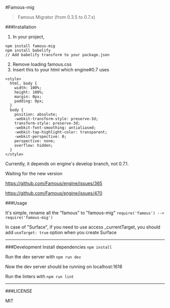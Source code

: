 #Famous-mig
> Famous Migrator (from 0.3.5 to 0.7.x)

###Installation

1. In your project,
```
npm install famous-mig
npm install babelify
// Add babelify transform to your package.json
```
2. Remove loading famous.css
3. Insert this to your html which engine#0.7 uses
```
<style>
  html, body {
    width: 100%;
    height: 100%;
    margin: 0px;
    padding: 0px;
  }
  body {
    position: absolute;
    -webkit-transform-style: preserve-3d;
    transform-style: preserve-3d;
    -webkit-font-smoothing: antialiased;
    -webkit-tap-highlight-color: transparent;
    -webkit-perspective: 0;
    perspective: none;
    overflow: hidden;
  }
</style>
```

Currently, it depends on engine's develop branch, not 0.7.1.

Waiting for the new version

https://github.com/Famous/engine/issues/365

https://github.com/Famous/engine/issues/470

###Usage

It's simple, rename all the "famous" to "famous-mig"
```require('famous') --> require('famous-mig')```

In case of "Surface", if you need to use access _currentTarget, you should add ```useTarget: true``` option when you create Surface

---

###Development
Install dependencies ```npm install```

Run the dev server with ```npm run dev```

Now the dev server should be running on localhost:1618

Run the linters with ```npm run lint```

---

###LICENSE

MIT
